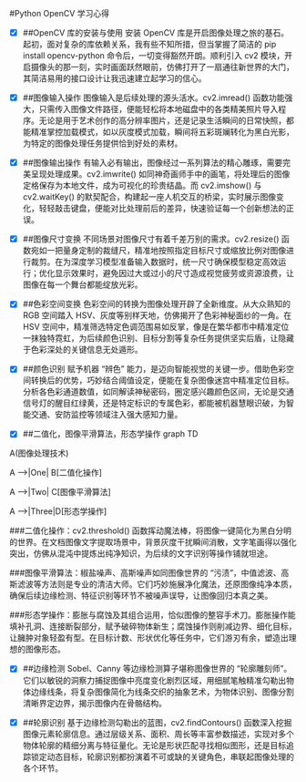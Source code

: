 #Python OpenCV 学习心得


- [x] ##OpenCV 库的安装与使用
安装 OpenCV 库是开启图像处理之旅的基石。起初，面对复杂的库依赖关系，我有些不知所措，但当掌握了简洁的 pip install opencv-python 命令后，一切变得豁然开朗。顺利引入 cv2 模块，开启摄像头的那一刻，实时画面跃然眼前，仿佛打开了一扇通往新世界的大门，其简洁易用的接口设计让我迅速建立起学习的信心。


- [x] ##图像输入操作
图像输入是后续处理的源头活水。cv2.imread() 函数功能强大，只需传入图像文件路径，便能轻松将本地磁盘中的各类精美照片导入程序。无论是用于艺术创作的高分辨率图片，还是记录生活瞬间的日常快照，都能精准掌控加载模式，如以灰度模式加载，瞬间将五彩斑斓转化为黑白光影，为特定的图像处理任务提供恰到好处的素材。


- [x] ##图像输出操作
有输入必有输出，图像经过一系列算法的精心雕琢，需要完美呈现处理成果。cv2.imwrite() 如同神奇画师手中的画笔，将处理后的图像定格保存为本地文件，成为可视化的珍贵结晶。而 cv2.imshow() 与 cv2.waitKey() 的默契配合，构建起一座人机交互的桥梁，实时展示图像变化，轻轻敲击键盘，便能对比处理前后的差异，快速验证每一个创新想法的正误。


- [x] ##图像尺寸变换
不同场景对图像尺寸有着千差万别的需求。cv2.resize() 函数宛如一把量身定制的裁缝尺，精准地按照指定目标尺寸或缩放比例对图像进行裁剪。在为深度学习模型准备输入数据时，统一尺寸确保模型稳定高效运行；优化显示效果时，避免因过大或过小的尺寸造成视觉疲劳或资源浪费，让图像在每一个舞台都能绽放光彩。


- [x] ##色彩空间变换
色彩空间的转换为图像处理开辟了全新维度。从大众熟知的 RGB 空间踏入 HSV、灰度等别样天地，仿佛揭开了色彩神秘面纱的一角。在 HSV 空间中，精准筛选特定色调范围易如反掌，像是在繁华都市中精准定位一抹独特霓虹，为后续颜色识别、目标分割等复杂任务提供坚实后盾，让隐藏于色彩深处的关键信息无处遁形。


- [x] ##颜色识别
赋予机器 “辨色” 能力，是迈向智能视觉的关键一步。借助色彩空间转换后的优势，巧妙结合阈值设定，便能在复杂图像迷宫中精准定位目标。分析各色彩通道数值，如同解读神秘密码，圈定感兴趣颜色区间，无论是交通信号灯的醒目红绿黄，还是特定标识的专属色彩，都能被机器慧眼识破，为智能交通、安防监控等领域注入强大感知力量。


- [x] ##二值化，图像平滑算法，形态学操作
graph TD

A(图像处理技术)

A -->|One| B[二值化操作]

A -->|Two| C[图像平滑算法]

A -->|Three|D[形态学操作]


###二值化操作：cv2.threshold() 函数挥动魔法棒，将图像一键简化为黑白分明的世界。在文档图像文字提取场景中，背景灰度干扰瞬间消散，文字笔画得以强化突出，仿佛从混沌中提炼出纯净知识，为后续的文字识别等操作铺就坦途。

###图像平滑算法：椒盐噪声、高斯噪声如同图像世界的 “污渍”，中值滤波、高斯滤波等方法则是专业的清洁大师。它们巧妙施展净化魔法，还原图像纯净本质，确保后续边缘检测、特征识别等环节不被噪声误导，让图像回归本真之美。

###形态学操作：膨胀与腐蚀及其组合运用，恰似图像的整容手术刀。膨胀操作能填补孔洞、连接断裂部分，赋予破碎物体新生；腐蚀操作则削减边界、细化目标，让臃肿对象轻盈有型。在目标计数、形状优化等任务中，它们游刃有余，塑造出理想的图像形态。


- [x] ##边缘检测
Sobel、Canny 等边缘检测算子堪称图像世界的 “轮廓雕刻师”。它们以敏锐的洞察力捕捉图像中亮度变化剧烈区域，用细腻笔触精准勾勒出物体边缘线条，将复杂图像简化为线条交织的抽象艺术，为物体识别、图像分割清晰界定边界，揭示图像内在骨骼结构。


- [x] ##轮廓识别
基于边缘检测勾勒出的蓝图，cv2.findContours() 函数深入挖掘图像元素轮廓信息。通过层级关系、面积、周长等丰富参数描述，实现对多个物体轮廓的精细分离与特征量化。无论是形状匹配寻找相似图形，还是目标追踪锁定动态目标，轮廓识别都扮演着不可或缺的关键角色，串联起图像处理的各个环节。

